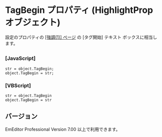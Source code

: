 # TagBegin プロパティ (HighlightProp オブジェクト)

設定のプロパティの [\[強調(1)\] ページ](../../dlg/properties/highlight1/index) の
\[タグ開始\] テキスト ボックスに相当します。

## 

### \[JavaScript\]

```
str = object.TagBegin;
object.TagBegin = str;
```

### \[VBScript\]

```
str = object.TagBegin
object.TagBegin = str
```

## バージョン

EmEditor Professional Version 7.00 以上で利用できます。
